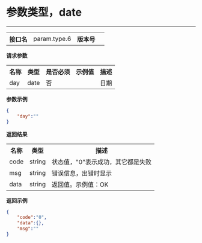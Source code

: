 
# 参数类型，date
---


<table>
    <tr>
        <th>接口名</th>
        <td>param.type.6</td>
        <th>版本号</th>
        <td></td>
    </tr>
</table>

**请求参数**

<table>
    <tr>
        <th>名称</th>
        <th>类型</th>
        <th>是否必须</th>
        <th>示例值</th>
        <th>描述</th>
    </tr>
        <tr><td>day</td><td class="param-type">date</td><td>否</td><td></td><td>日期<br/></td></tr>
    </table>

**参数示例**

```json
{
	"day":""
}
```

**返回结果**

<table>
    <tr>
        <th>名称</th>
        <th>类型</th>
        <th>描述</th>
    </tr>
    <tr>
        <td>code</td>
        <td>string</td>
        <td>状态值，"0"表示成功，其它都是失败</td>
    </tr>
    <tr>
        <td>msg</td>
        <td>string</td>
        <td>错误信息，出错时显示</td>
    </tr>
            <tr>
            <td>data</td>
            <td>string</td>
            <td>返回值。示例值：OK</td>
        </tr>
    </table>

**返回示例**

```json
{
	"code":"0",
	"data":{},
	"msg":""
}
```


